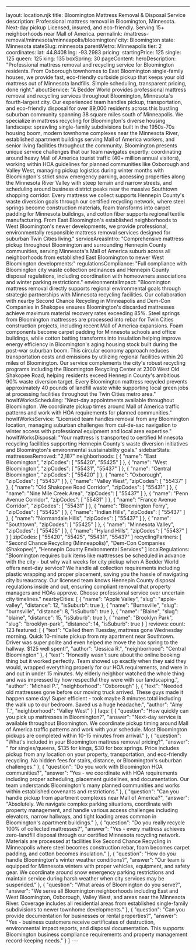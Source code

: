 ---
layout: location.njk
title: Bloomington Mattress Removal & Disposal Service
description: Professional mattress removal in Bloomington, Minnesota. Next-day pickup Licensed, insured, and eco-friendly. Serving 15+ neighborhoods near Mall of America.
permalink: /mattress-removal/minnesota/minneapolis/bloomington/
city: Bloomington state: Minnesota stateSlug: minnesota parentMetro: Minneapolis tier: 2 coordinates: lat: 44.8408 lng: -93.2983 pricing: startingPrice: 125 single: 125 queen: 125 king: 135 boxSpring: 30 pageContent: heroDescription: "Professional mattress removal and recycling service for Bloomington residents. From Oxborough townhomes to East Bloomington single-family houses, we provide fast, eco-friendly curbside pickup that keeps your old mattress out of Minnesota landfills. Simple scheduling, transparent pricing, done right." aboutService: "A Bedder World provides professional mattress removal and recycling services throughout Bloomington, Minnesota's fourth-largest city. Our experienced team handles pickup, transportation, and eco-friendly disposal for over 89,000 residents across this bustling suburban community spanning 38 square miles south of Minneapolis. We specialize in mattress recycling for Bloomington's diverse housing landscape: sprawling single-family subdivisions built in the 1950s-70s housing boom, modern townhome complexes near the Minnesota River, established apartment buildings serving Mall of America workers, and senior living facilities throughout the community. Bloomington presents unique service challenges that our team navigates expertly: coordinating around heavy Mall of America tourist traffic (40+ million annual visitors), working within HOA guidelines for planned communities like Oxborough and Valley West, managing pickup logistics during winter months with Bloomington's strict snow emergency parking, accessing properties along the Minnesota River Valley with steep terrain and narrow streets, and scheduling around business district peaks near the massive Southtown shopping corridor. Every mattress we collect supports Hennepin County's waste diversion goals through our certified recycling network, where steel springs become construction materials, foam transforms into carpet padding for Minnesota buildings, and cotton fiber supports regional textile manufacturing. From East Bloomington's established neighborhoods to West Bloomington's newer developments, we provide professional, environmentally responsible mattress removal services designed for suburban Twin Cities living." serviceAreasIntro: "Comprehensive mattress pickup throughout Bloomington and surrounding Hennepin County communities, serving Minnesota's Mall of America suburb across all neighborhoods from established East Bloomington to newer West Bloomington developments:" regulationsCompliance: "Full compliance with Bloomington city waste collection ordinances and Hennepin County disposal regulations, including coordination with homeowners associations and winter parking restrictions." environmentalImpact: "Bloomington mattress removal directly supports regional environmental goals through strategic partnerships with Minnesota recycling facilities. Our collaboration with nearby Second Chance Recycling in Minneapolis and Dem-Con Companies in Shakopee ensures Bloomington's discarded mattresses achieve maximum material recovery rates exceeding 85%. Steel springs from Bloomington mattresses are processed into rebar for Twin Cities construction projects, including recent Mall of America expansions. Foam components become carpet padding for Minnesota schools and office buildings, while cotton batting transforms into insulation helping improve energy efficiency in Bloomington's aging housing stock built during the post-war suburban boom. This circular economy approach reduces transportation costs and emissions by utilizing regional facilities within 20 miles of Bloomington. Our service complements the city's robust recycling programs including the Bloomington Recycling Center at 2300 West Old Shakopee Road, helping residents exceed Hennepin County's ambitious 90% waste diversion target. Every Bloomington mattress recycled prevents approximately 40 pounds of landfill waste while supporting local green jobs at processing facilities throughout the Twin Cities metro area." howItWorksScheduling: "Next-day appointments available throughout Bloomington. We coordinate pickup times around Mall of America traffic patterns and work with HOA requirements for planned communities." howItWorksService: "Licensed team handles removal from any Bloomington location, managing suburban challenges from cul-de-sac navigation to winter access with professional equipment and local area expertise." howItWorksDisposal: "Your mattress is transported to certified Minnesota recycling facilities supporting Hennepin County's waste diversion initiatives and Bloomington's environmental sustainability goals." sidebarStats: mattressesRemoved: "2,187" neighborhoods: [ { "name": "East Bloomington", "zipCodes": [ "55420", "55425" ] }, { "name": "West Bloomington", "zipCodes": [ "55431", "55437" ] }, { "name": "Central Bloomington", "zipCodes": [ "55420" ] }, { "name": "Oxborough", "zipCodes": [ "55437" ] }, { "name": "Valley West", "zipCodes": [ "55437" ] }, { "name": "Old Shakopee Road Corridor", "zipCodes": [ "55431" ] }, { "name": "Nine Mile Creek Area", "zipCodes": [ "55437" ] }, { "name": "Penn Avenue Corridor", "zipCodes": [ "55431" ] }, { "name": "France Avenue Corridor", "zipCodes": [ "55431" ] }, { "name": "Bloomington Ferry", "zipCodes": [ "55425" ] }, { "name": "Indian Hills", "zipCodes": [ "55437" ] }, { "name": "Normandale Hills", "zipCodes": [ "55437" ] }, { "name": "Southtown", "zipCodes": [ "55425" ] }, { "name": "Minnesota Valley", "zipCodes": [ "55425" ] }, { "name": "Hyland Hills", "zipCodes": [ "55437" ] } ] zipCodes: [ "55420", "55425", "55431", "55437" ] recyclingPartners: [ "Second Chance Recycling (Minneapolis)", "Dem-Con Companies (Shakopee)", "Hennepin County Environmental Services" ] localRegulations: "Bloomington requires bulk items like mattresses be scheduled in advance with the city - but why wait weeks for city pickup when A Bedder World offers next-day service? We handle all collection requirements including plastic wrapping and proper placement, saving you the hassle of navigating city bureaucracy. Our licensed team knows Hennepin County disposal regulations inside and out, ensuring compliant removal that property managers and HOAs approve. Choose professional service over uncertain city timelines." nearbyCities: [ { "name": "Apple Valley", "slug": "apple-valley", "distance": 12, "isSuburb": true }, { "name": "Burnsville", "slug": "burnsville", "distance": 8, "isSuburb": true }, { "name": "Blaine", "slug": "blaine", "distance": 15, "isSuburb": true }, { "name": "Brooklyn Park", "slug": "brooklyn-park", "distance": 14, "isSuburb": true } ] reviews: count: 123 featured: [ { "text": "Called them Tuesday, mattress gone Wednesday morning. Quick 10-minute pickup from my apartment near Southtown. Driver was super polite and even helped me move the box spring to the hallway. $125 well spent!", "author": "Jessica R.", "neighborhood": "Central Bloomington" }, { "text": "Honestly wasn't sure about the online booking thing but it worked perfectly. Team showed up exactly when they said they would, wrapped everything properly for our HOA requirements, and were in and out in under 15 minutes. My elderly neighbor watched the whole thing and was impressed by how respectful they were with our landscaping.", "author": "Michael P.", "neighborhood": "Oxborough" }, { "text": "Needed old mattresses gone before our moving truck arrived. These guys made it happen same day! Super efficient - took maybe 8 minutes total including the walk up to our bedroom. Saved us a huge headache.", "author": "Amy T.", "neighborhood": "Valley West" } ] faqs: [ { "question": "How quickly can you pick up mattresses in Bloomington?", "answer": "Next-day service is available throughout Bloomington. We coordinate pickup timing around Mall of America traffic patterns and work with your schedule. Most Bloomington pickups are completed within 10-15 minutes from arrival." }, { "question": "What's included in your Bloomington mattress removal pricing?", "answer": " for singles/queens, $135 for kings, $30 for box springs. Price includes pickup from any location on your property, transportation, and eco-friendly recycling. No hidden fees for stairs, distance, or Bloomington's suburban challenges." }, { "question": "Do you work with Bloomington HOA communities?", "answer": "Yes - we coordinate with HOA requirements including proper scheduling, placement guidelines, and documentation. Our team understands Bloomington's many planned communities and works within established covenants and restrictions." }, { "question": "Can you handle pickup from apartment complexes near Mall of America?", "answer": "Absolutely. We navigate complex parking situations, coordinate with property management, and handle various access challenges including elevators, narrow hallways, and tight loading areas common in Bloomington's apartment buildings." }, { "question": "Do you really recycle 100% of collected mattresses?", "answer": "Yes - every mattress achieves zero-landfill disposal through our certified Minnesota recycling network. Materials are processed at facilities like Second Chance Recycling in Minneapolis where steel becomes construction rebar, foam becomes carpet padding, and cotton becomes insulation." }, { "question": "How do you handle Bloomington's winter weather conditions?", "answer": "Our team is equipped for Minnesota winters with proper vehicles, equipment, and safety gear. We coordinate around snow emergency parking restrictions and maintain service during harsh weather when city services may be suspended." }, { "question": "What areas of Bloomington do you serve?", "answer": "We serve all Bloomington neighborhoods including East and West Bloomington, Oxborough, Valley West, and areas near the Minnesota River. Coverage includes all residential areas from established single-family subdivisions to newer townhome developments." }, { "question": "Can you provide documentation for businesses or rental properties?", "answer": "Yes - business customers receive certificates of destruction, environmental impact reports, and disposal documentation. This supports Bloomington business compliance requirements and property management record-keeping needs." } ] ---